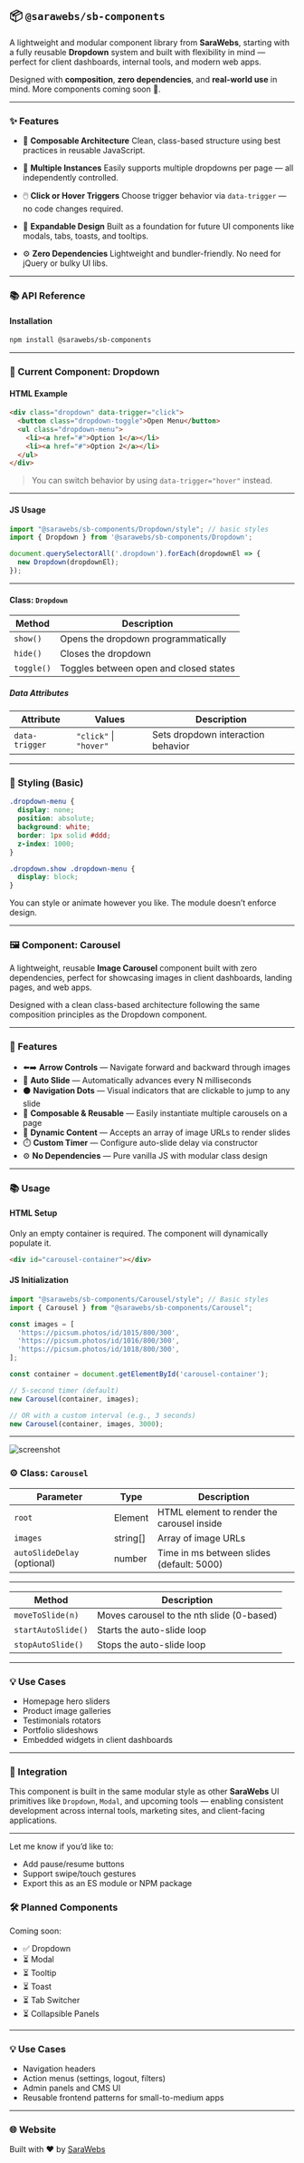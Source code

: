 ## 📦 `@sarawebs/sb-components`

A lightweight and modular component library from **SaraWebs**, starting with a fully reusable **Dropdown** system and built with flexibility in mind — perfect for client dashboards, internal tools, and modern web apps.

Designed with **composition**, **zero dependencies**, and **real-world use** in mind. More components coming soon 🚀.

---

### ✨ Features

* 🧱 **Composable Architecture**
  Clean, class-based structure using best practices in reusable JavaScript.

* 🔁 **Multiple Instances**
  Easily supports multiple dropdowns per page — all independently controlled.

* 🖱️ **Click or Hover Triggers**
  Choose trigger behavior via `data-trigger` — no code changes required.

* 🧩 **Expandable Design**
  Built as a foundation for future UI components like modals, tabs, toasts, and tooltips.

* ⚙️ **Zero Dependencies**
  Lightweight and bundler-friendly. No need for jQuery or bulky UI libs.

---

### 📚 API Reference

#### Installation

```bash
npm install @sarawebs/sb-components
```

---

### 🧭 Current Component: Dropdown

#### HTML Example

```html
<div class="dropdown" data-trigger="click">
  <button class="dropdown-toggle">Open Menu</button>
  <ul class="dropdown-menu">
    <li><a href="#">Option 1</a></li>
    <li><a href="#">Option 2</a></li>
  </ul>
</div>
```

> You can switch behavior by using `data-trigger="hover"` instead.

---

#### JS Usage

```js
import "@sarawebs/sb-components/Dropdown/style"; // basic styles
import { Dropdown } from '@sarawebs/sb-components/Dropdown';

document.querySelectorAll('.dropdown').forEach(dropdownEl => {
  new Dropdown(dropdownEl);
});
```

---

#### Class: `Dropdown`

| Method     | Description                            |
| ---------- | -------------------------------------- |
| `show()`   | Opens the dropdown programmatically    |
| `hide()`   | Closes the dropdown                    |
| `toggle()` | Toggles between open and closed states |

##### Data Attributes

| Attribute      | Values                 | Description                        |
| -------------- | ---------------------- | ---------------------------------- |
| `data-trigger` | `"click"` \| `"hover"` | Sets dropdown interaction behavior |

---

### 🎨 Styling (Basic)

```css
.dropdown-menu {
  display: none;
  position: absolute;
  background: white;
  border: 1px solid #ddd;
  z-index: 1000;
}

.dropdown.show .dropdown-menu {
  display: block;
}
```

You can style or animate however you like. The module doesn’t enforce design.

---


### 🖼️ Component: Carousel

A lightweight, reusable **Image Carousel** component built with zero dependencies, perfect for showcasing images in client dashboards, landing pages, and web apps.

Designed with a clean class-based architecture following the same composition principles as the Dropdown component.

---

### 🎯 Features

* ⬅️➡️ **Arrow Controls** — Navigate forward and backward through images
* 🔄 **Auto Slide** — Automatically advances every N milliseconds
* ⚫ **Navigation Dots** — Visual indicators that are clickable to jump to any slide
* 🧱 **Composable & Reusable** — Easily instantiate multiple carousels on a page
* 🔧 **Dynamic Content** — Accepts an array of image URLs to render slides
* ⏱️ **Custom Timer** — Configure auto-slide delay via constructor
* ⚙️ **No Dependencies** — Pure vanilla JS with modular class design

---

### 📚 Usage

#### HTML Setup

Only an empty container is required. The component will dynamically populate it.

```html
<div id="carousel-container"></div>
```

#### JS Initialization

```js
import "@sarawebs/sb-components/Carousel/style"; // Basic styles
import { Carousel } from "@sarawebs/sb-components/Carousel";

const images = [
  'https://picsum.photos/id/1015/800/300',
  'https://picsum.photos/id/1016/800/300',
  'https://picsum.photos/id/1018/800/300',
];

const container = document.getElementById('carousel-container');

// 5-second timer (default)
new Carousel(container, images);

// OR with a custom interval (e.g., 3 seconds)
new Carousel(container, images, 3000);
```

---
![screenshot](./sc.png)

### ⚙️ Class: `Carousel`

| Parameter                   | Type      | Description                                |
| --------------------------- | --------- | ------------------------------------------ |
| `root`                      | Element   | HTML element to render the carousel inside |
| `images`                    | string\[] | Array of image URLs                        |
| `autoSlideDelay` (optional) | number    | Time in ms between slides (default: 5000)  |

---

| Method             | Description                               |
| ------------------ | ----------------------------------------- |
| `moveToSlide(n)`   | Moves carousel to the nth slide (0-based) |
| `startAutoSlide()` | Starts the auto-slide loop                |
| `stopAutoSlide()`  | Stops the auto-slide loop                 |

---

### 💡 Use Cases

* Homepage hero sliders
* Product image galleries
* Testimonials rotators
* Portfolio slideshows
* Embedded widgets in client dashboards

---

### 🚀 Integration

This component is built in the same modular style as other **SaraWebs** UI primitives like `Dropdown`, `Modal`, and upcoming tools — enabling consistent development across internal tools, marketing sites, and client-facing applications.

---

Let me know if you’d like to:

* Add pause/resume buttons
* Support swipe/touch gestures
* Export this as an ES module or NPM package


### 🛠️ Planned Components

Coming soon:

* ✅ Dropdown
* ⏳ Modal
* ⏳ Tooltip
* ⏳ Toast
* ⏳ Tab Switcher
* ⏳ Collapsible Panels

---

### 💡 Use Cases

* Navigation headers
* Action menus (settings, logout, filters)
* Admin panels and CMS UI
* Reusable frontend patterns for small-to-medium apps

---

### 🌐 Website

Built with ❤️ by [SaraWebs](https://sarawebs.com)

